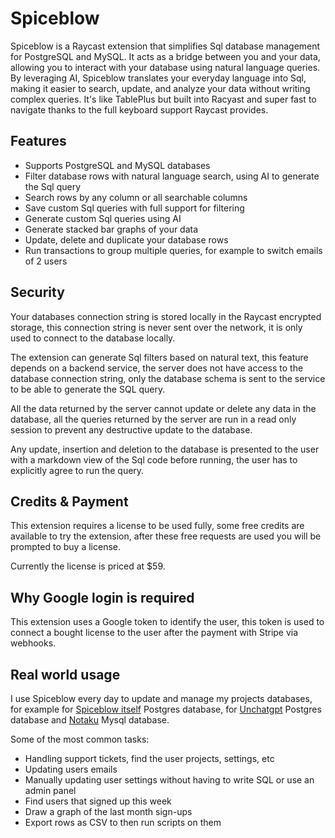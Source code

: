 # Spiceblow

Spiceblow is a Raycast extension that simplifies Sql database management for PostgreSQL and MySQL. It acts as a bridge between you and your data, allowing you to interact with your database using natural language queries. By leveraging AI, Spiceblow translates your everyday language into Sql, making it easier to search, update, and analyze your data without writing complex queries. It's like TablePlus but built into Racyast and super fast to navigate thanks to the full keyboard support Raycast provides.

## Features

- Supports PostgreSQL and MySQL databases
- Filter database rows with natural language search, using AI to generate the Sql query
- Search rows by any column or all searchable columns
- Save custom Sql queries with full support for filtering
- Generate custom Sql queries using AI
- Generate stacked bar graphs of your data
- Update, delete and duplicate your database rows
- Run transactions to group multiple queries, for example to switch emails of 2 users

## Security

Your databases connection string is stored locally in the Raycast encrypted storage, this connection string is never sent over the network, it is only used to connect to the database locally.

The extension can generate Sql filters based on natural text, this feature depends on a backend service, the server does not have access to the database connection string, only the database schema is sent to the service to be able to generate the SQL query.

All the data returned by the server cannot update or delete any data in the database, all the queries returned by the server are run in a read only session to prevent any destructive update to the database.

Any update, insertion and deletion to the database is presented to the user with a markdown view of the Sql code before running, the user has to explicitly agree to run the query.

## Credits & Payment

This extension requires a license to be used fully, some free credits are available to try the extension, after these free requests are used you will be prompted to buy a license.

Currently the license is priced at $59.

## Why Google login is required

This extension uses a Google token to identify the user, this token is used to connect a bought license to the user after the payment with Stripe via webhooks.

## Real world usage

I use Spiceblow every day to update and manage my projects databases, for example for [Spiceblow itself](https://spiceblow.com) Postgres database, for [Unchatgpt](https://antidetection.com) Postgres database and [Notaku](https//notaku.so) Mysql database.

Some of the most common tasks:

- Handling support tickets, find the user projects, settings, etc
- Updating users emails
- Manually updating user settings without having to write SQL or use an admin panel
- Find users that signed up this week
- Draw a graph of the last month sign-ups
- Export rows as CSV to then run scripts on them
